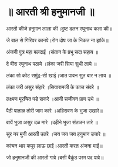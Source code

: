 # ॥ आरती श्री हनुमानजी ॥
आरती कीजे हनुमान लाला की।दुष्ट दलन रघुनाथ कला की॥

जे बाल से गिरिवर कानपे।रोग दोष जा के निकत ना झांके॥

अंजनी पुत्र महा बलदाई ।संतान के प्रभू सदा सहाय ॥

दे बीरा रघुनाथ पठाये ।लंका जरी सिया सुधी लाये ॥

लंका सो कोट समुंद्र-सी खाई।जात पावन सुत बार न लाय ॥

लंका जरी असुर संहारे ।सियारामजी के काज संवरे ॥

लक्ष्मण मूरचित पडे सकरे ।आणी सजीवन प्राण उभे ॥

पैठी पाताळ तोरी जाम कारे ।अहिरावण के भुजा उखारे॥

बायें भुजा असुर दळ मारे ।दहीने भुजा संतजन तारे ॥

सुर नर मुनी आरती उतरे ।जय जय जय हनुमान उचारे ॥

कांचन थार कपूर लाऊ छाई।आरती करत अंजना माई॥

जो हनुमानजी की आरती गावे।बसी बैकुंठ परम पद पावे॥